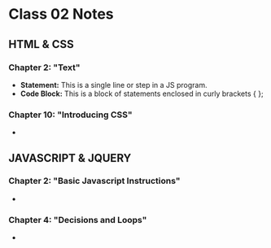 # Class 02 Notes
## HTML & CSS
### Chapter 2: "Text"
- **Statement:** This is a single line or step in a JS program.
- **Code Block:** This is a block of statements enclosed in curly brackets { };

### Chapter 10: "Introducing CSS"
-

## JAVASCRIPT & JQUERY
### Chapter 2: "Basic Javascript Instructions"
-

### Chapter 4: "Decisions and Loops"
-
